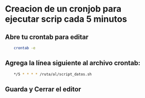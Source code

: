 # Creacion de un cronjob para ejecutar scrip cada 5 minutos

##  Abre tu crontab para editar
```sh
    crontab -e
```
## Agrega la línea siguiente al archivo crontab:
```sh
    */5 * * * * /ruta/al/script_datos.sh
```
## Guarda y Cerrar el editor
